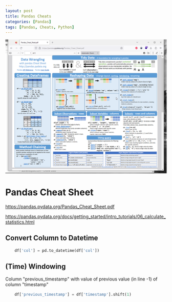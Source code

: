 ```yaml
---
layout: post
title: Pandas Cheats  
categories: [Pandas]
tags: [Pandas, Cheats, Python]
--- 
```


![](../pics/20230705141110_pandas_cheat_sheet.png)

# Pandas Cheat Sheet 

<https://pandas.pydata.org/Pandas_Cheat_Sheet.pdf>

<https://pandas.pydata.org/docs/getting_started/intro_tutorials/06_calculate_statistics.html>

## Convert Column to Datetime 
```py
    df['col'] = pd.to_datetime(df['col'])
```
## (Time) Windowing 

Column "previous_timestamp" with value of previous value (in line -1) of column "timestamp"

```py
    df['previous_timestamp'] = df['timestamp'].shift(1)
```
